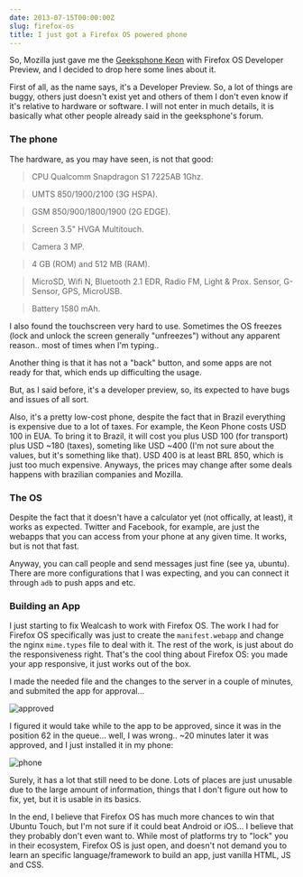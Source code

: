 ```yaml
---
date: 2013-07-15T00:00:00Z
slug: firefox-os
title: I just got a Firefox OS powered phone
---
```


So, Mozilla just gave me the [Geeksphone Keon][keon] with Firefox OS Developer
Preview, and I decided to drop here some lines about it.

First of all, as the name says, it's a Developer Preview. So, a lot of things
are buggy, others just doesn't exist yet and others of them I don't even know
if it's relative to hardware or software. I will not enter in much details,
it is basically what other people already said in the geeksphone's forum.

### The phone

The hardware, as you may have seen, is not that good:

> CPU Qualcomm Snapdragon S1 7225AB 1Ghz.

> UMTS 850/1900/2100 (3G HSPA).

> GSM 850/900/1800/1900 (2G EDGE).

> Screen 3.5" HVGA Multitouch.

> Camera 3 MP.

> 4 GB (ROM) and 512 MB (RAM).

> MicroSD, Wifi N, Bluetooth 2.1 EDR, Radio FM, Light & Prox. Sensor, G-Sensor,
GPS, MicroUSB.

> Battery 1580 mAh.

I also found the touchscreen very hard to use. Sometimes the OS freezes (lock
and unlock the screen generally "unfreezes") without any apparent reason.. most
of times when I'm typing..

Another thing is that it has not a "back" button, and some apps are not ready
for that, which ends up difficulting the usage.

But, as I said before, it's a developer preview, so, its expected to have bugs
and issues of all sort.

Also, it's a pretty low-cost phone, despite the fact that in Brazil everything
is expensive due to a lot of taxes. For example, the Keon Phone costs USD 100
in EUA. To bring it to Brazil, it will cost you plus USD 100 (for transport)
plus USD ~180 (taxes), someting like USD ~400 (I'm not sure about the values,
but it's something like that). USD 400 is at least BRL 850, which is just too
much expensive. Anyways, the prices may change after some deals happens with
brazilian companies and Mozilla.

### The OS

Despite the fact that it doesn't have a calculator yet (not offically, at
least), it works as expected. Twitter and Facebook, for example, are just the
webapps that you can access from your phone at any given time. It works, but
is not that fast.

Anyway, you can call people and send messages just fine (see ya, ubuntu). There
are more configurations that I was expecting, and you can connect it through
`adb` to push apps and etc.

### Building an App

I just starting to fix Wealcash to work with Firefox OS. The work I
had for Firefox OS specifically was just to create the `manifest.webapp` and
change the nginx `mime.types` file to deal with it. The rest of the work, is
just about do the responsiveness right. That's the cool thing about Firefox OS:
you made your app responsive, it just works out of the box.

I made the needed file and the changes to the server in a couple of minutes,
and submited the app for approval...

![approved](https://pbs.twimg.com/media/BPKEcy9CMAAGdAu.png:large)

I figured it would take while to the app to be approved, since it was in the
position 62 in the queue... well, I was wrong.. ~20 minutes later it was
approved, and I just installed it in my phone:

![phone](https://pbs.twimg.com/media/BPKMNZaCUAAeOBl.png:large)

Surely, it has a lot that still need to be done. Lots of places are just
unusable due to the large amount of information, things that I don't figure out
how to fix, yet, but it is usable in its basics.

In the end, I believe that Firefox OS has much more chances to win that Ubuntu
Touch, but I'm not sure if it could beat Android or iOS... I believe that they
probably don't even want to. While most of platforms try to "lock" you in their
ecosystem, Firefox OS is just open, and doesn't not demand you to learn an
specific language/framework to build an app, just vanilla HTML, JS and CSS.


[keon]: http://www.geeksphone.com/
